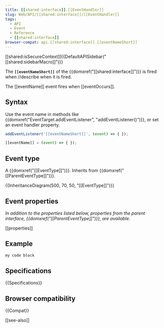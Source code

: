 ```yaml
---
title: [[shared:interface]].[[EventHandler]]
slug: Web/API/[[shared:interface]]/[[EventHandler]]
tags:
  - API
  - Event
  - Reference
  - [[shared:interface]]
browser-compat: api.[[shared:interface]].[[eventNameShort]]
---
```

[[shared:isSecureContext]]{{DefaultAPISidebar("[[shared:sidebarMacro]]")}}

The **`[[eventNameShort]]`** of the {{domxref("[[shared:interface]]")}} is fired when //describe when it is fired.

The [[eventName]] event fires when [[eventOccurs]].

## Syntax

Use the event name in methods like {{domxref("EventTarget.addEventListener", "addEventListener()")}}, or set an event handler property.

```js
addEventListener('[[eventNameShort]]', (event) => { });

[[eventName]] = (event) => { });
```

## Event type

A {{domxref("[[EventType]]")}}. Inherits from {{domxref("[[ParentEventType]]")}}.

{{InheritanceDiagram(500, 70, 50, "[[EventType]]")}}

## Event properties

_In addition to the properties listed below, properties from the parent interface, {{domxref("[[ParentEventType]]")}}, are available._

[[properties]]

## Example

```js
my code block
```

## Specifications

{{Specifications}}

## Browser compatibility

{{Compat}}

[[see-also]]
